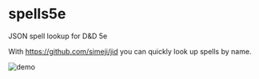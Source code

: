 # spells5e
JSON spell lookup for D&amp;D 5e

With https://github.com/simeji/jid you can quickly look up spells by name.

![demo](https://cloud.githubusercontent.com/assets/2432382/21392459/fa3e8e8a-c75d-11e6-82cf-26cac21b5ad6.gif)
